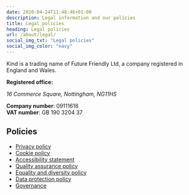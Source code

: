 ```yaml
---
date: 2020-04-24T11:48:46+01:00
description: Legal information and our policies
title: Legal policies
heading: Legal policies
url: /about/legal/
social_img_txt: "Legal policies"
social_img_color: "navy"
---
```


Kind is a trading name of Future Friendly Ltd, a company registered in England and Wales.

<strong>Registered office:</strong>
<address>
<span class="numbers">16</span> Commerce Square, Nottingham,
NG<span class="numbers">1</span><span class="numbers">1</span>HS
</address>


<strong>Company number</strong>: 
<span class="numbers">09111618</span><br>
<strong>VAT number</strong>: GB <span class="numbers">190</span> <span class="numbers">3204</span> <span class="numbers">37</span>

## Policies

* <a href="/about/legal/privacy/">Privacy policy</a>
* <a href="/about/legal/cookies/">Cookie policy</a>
* <a href="/about/legal/accessibility/">Accessibility statement</a>
* <a href="/about/legal/quality-assurance-policy/">Quality assurance policy</a>
* <a href="/about/legal/equality-and-diversity-policy/">Equality and diversity policy</a>
* <a href="/about/legal/data-protection-policy/">Data protection policy</a>
* <a href="/about/legal/governance/">Governance</a>
